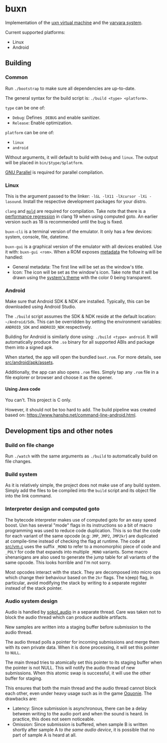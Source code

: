 # buxn

Implementation of the [uxn virtual machine](https://wiki.xxiivv.com/site/uxn.html) and the [varvara system](https://wiki.xxiivv.com/site/varvara.html).

Current supported platforms:

* Linux
* Android

## Building
### Common

Run `./bootstrap` to make sure all dependencies are up-to-date.

The general syntax for the build script is: `./build <type> <platform>`.

`type` can be one of:

* `Debug`: Defines `_DEBUG` and enable sanitizer.
* `Release`: Enable optimization.

`platform` can be one of:

* `linux`
* `android`

Without arguments, it will default to build with `Debug` and `linux`.
The output will be placed in `bin/$type/$platform`.

[GNU Parallel](https://www.gnu.org/software/parallel/) is required for parallel compilation.

### Linux

This is the argument passed to the linker: `-lGL -lX11 -lXcursor -lXi -lasound`.
Install the respective development packages for your distro.

`clang` and [`mold`](https://github.com/rui314/mold) are required for compilation.
Take note that there is a [performance regression](https://github.com/llvm/llvm-project/issues/106846) in clang 19 when using computed goto.
An earlier version such as 18 is recommended until the bug is fixed.

`buxn-cli` is a terminal version of the emulator.
It only has a few devices: system, console, file, datetime.

`buxn-gui` is a graphical version of the emulator with all devices enabled.
Use it with: `buxn-gui <rom>`.
When a ROM exposes [metadata](https://wiki.xxiivv.com/site/metadata.html) the following will be handled:

* General metadata: The first line will be set as the window's title.
* Icon: The icon will be set as the window's icon.
  Take note that it will be drawn using the [system's theme](https://wiki.xxiivv.com/site/varvara.html#set-theme) with the color 0 being transparent.

### Android

Make sure that Android SDK & NDK are installed.
Typically, this can be downloaded using Android Studio.

The `./build` script assumes the SDK & NDK reside at the default location: `~/Android/Sdk`.
This can be overridden by setting the environment variables: `ANDROID_SDK` and `ANDROID_NDK` respectively.

Building for Android is similarly done using: `./build <type> android`.
It will automatically produce the `.so` binary for all supported ABIs and package them into a signed apk.

When started, the app will open the bundled `boot.rom`.
For more details, see [src/android/apk/assets](src/android/apk/assets).

Additionally, the app can also opens `.rom` files.
Simply tap any `.rom` file in a file explorer or browser and choose it as the opener.

#### Using Java code

You can't.
This project is C only.

However, it should not be too hard to add.
The build pipeline was created based on: https://www.hanshq.net/command-line-android.html.

## Development tips and other notes
### Build on file change

Run `./watch` with the same arguments as `./build` to automatically build on file changes.

### Build system

As it is relatively simple, the project does not make use of any build system.
Simply add the files to be compiled into the `build` script and its object file into the link command.

### Interpreter design and computed goto

The bytecode interpreter makes use of computed goto for an easy speed boost.
Uxn has several "mode" flags in its instructions so a bit of macro programming was used to reduce code duplication.
This is so that the code for each variant of the same opcode (e.g: `JMP`, `JMP2`, `JMP2kr`) are duplicated at compile-time instead of checking the flag at runtime.
The code at [src/vm.c](src/vm.c) uses the suffix `_MONO` to refer to a monomorphic piece of code and `_POLY` for code that expands into multiple `_MONO` variants.
Some macro shenanigans are also used to generate the jump table for all variants of the same opcode.
This looks horrible and I'm not sorry.

Most opcodes interact with the stack.
They are decomposed into micro ops which change their behaviour based on the `2kr` flags.
The `k`(eep) flag, in particular, avoid modifying the stack by writing to a separate register instead of the stack pointer.

### Audio system design

Audio is handled by [sokol_audio](https://github.com/floooh/sokol?tab=readme-ov-file#sokol_audioh) in a separate thread.
Care was taken not to block the audio thread which can produce audible artifacts.

New samples are written into a staging buffer before submission to the audio thread.

The audio thread polls a pointer for incoming submissions and merge them with its own private data.
When it is done processing, it will set this pointer to `NULL`.

The main thread tries to atomically set this pointer to its staging buffer when the pointer is not NULL.
This will notify the audio thread of new submissions.
When this atomic swap is successful, it will use the other buffer for staging.

This ensures that both the main thread and the audio thread cannot block each other, even under heavy usage such as in the game [Oquonie](https://100r.co/site/oquonie.html).
The drawbacks are:

* Latency: Since submission is asynchronous, there can be a delay between writing to the audio port and when the sound is heard.
  In practice, this does not seem noticeable.
* Omission: Since submission is buffered, when sample B is written shortly after sample A *to the same audio device*, it is possible that no part of sample A is heard at all.

